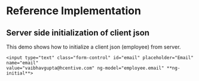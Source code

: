 Reference Implementation
========================
Server side initialization of client json
-----------------------------------------
This demo shows how to initialize a client json (employee) from server.

	<input type="text" class="form-control" id="email" placeholder="Email" name="email" 
	value="vaibhavgupta@hcentive.com" ng-model="employee.email" **ng-initial**>